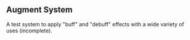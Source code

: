 ## Augment System

A test system to apply "buff" and "debuff" effects with a wide variety of uses (incomplete).